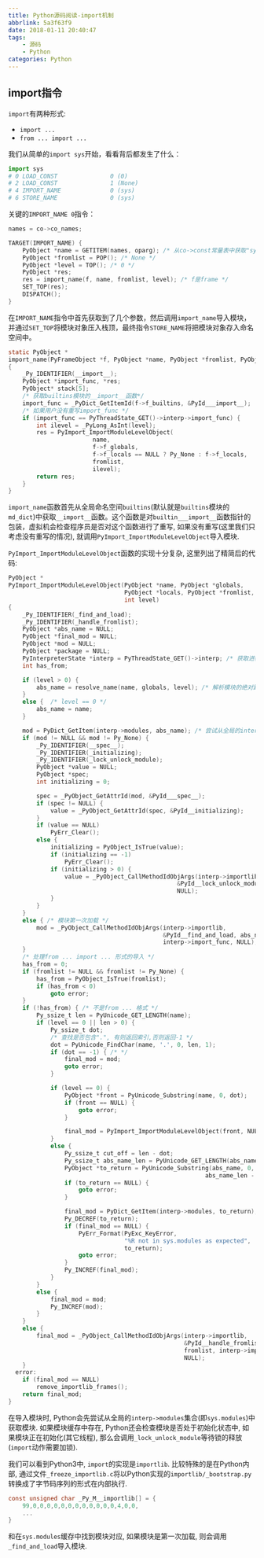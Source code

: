 ```yaml
---
title: Python源码阅读-import机制
abbrlink: 5a3f63f9
date: 2018-01-11 20:40:47
tags:
    - 源码
    - Python
categories: Python
---
```


## import指令

`import`有两种形式:

- `import ...`
- `from ... import ...`

我们从简单的`import sys`开始，看看背后都发生了什么：

<!-- more -->

```python
import sys
# 0 LOAD_CONST               0 (0)
# 2 LOAD_CONST               1 (None)
# 4 IMPORT_NAME              0 (sys)
# 6 STORE_NAME               0 (sys)
```

关键的`IMPORT_NAME 0`指令：

```c
names = co->co_names;

TARGET(IMPORT_NAME) {
    PyObject *name = GETITEM(names, oparg); /* 从co->const常量表中获取"sys" */
    PyObject *fromlist = POP(); /* None */
    PyObject *level = TOP(); /* 0 */
    PyObject *res;
    res = import_name(f, name, fromlist, level); /* f是frame */
    SET_TOP(res);
    DISPATCH();
}
```

在`IMPORT_NAME`指令中首先获取到了几个参数，然后调用`import_name`导入模块，并通过`SET_TOP`将模块对象压入栈顶，最终指令`STORE_NAME`将把模块对象存入命名空间中。

```c
static PyObject *
import_name(PyFrameObject *f, PyObject *name, PyObject *fromlist, PyObject *level)
{
    _Py_IDENTIFIER(__import__);
    PyObject *import_func, *res;
    PyObject* stack[5];
    /* 获取builtins模块的__import__函数*/
    import_func = _PyDict_GetItemId(f->f_builtins, &PyId___import__);
    /* 如果用户没有重写import_func */
    if (import_func == PyThreadState_GET()->interp->import_func) {
        int ilevel = _PyLong_AsInt(level);
        res = PyImport_ImportModuleLevelObject(
                        name,
                        f->f_globals,
                        f->f_locals == NULL ? Py_None : f->f_locals,
                        fromlist,
                        ilevel);
        return res;
    }
}
```

`import_name`函数首先从全局命名空间`builtins`(默认就是`builtins`模块的`md_dict`)中获取`__import__`函数。这个函数是对`builtin___import__`函数指针的包装，虚拟机会检查程序员是否对这个函数进行了重写, 如果没有重写(这里我们只考虑没有重写的情况), 就调用`PyImport_ImportModuleLevelObject`导入模块. 

`PyImport_ImportModuleLevelObject`函数的实现十分复杂, 这里列出了精简后的代码:

```c
PyObject *
PyImport_ImportModuleLevelObject(PyObject *name, PyObject *globals,
                                 PyObject *locals, PyObject *fromlist,
                                 int level)
{
    _Py_IDENTIFIER(_find_and_load);
    _Py_IDENTIFIER(_handle_fromlist);
    PyObject *abs_name = NULL;
    PyObject *final_mod = NULL;
    PyObject *mod = NULL;
    PyObject *package = NULL;
    PyInterpreterState *interp = PyThreadState_GET()->interp; /* 获取进程状态对象 */
    int has_from;

    if (level > 0) {
        abs_name = resolve_name(name, globals, level); /* 解析模块的绝对路径 */
    }
    else {  /* level == 0 */
        abs_name = name;
    }

    mod = PyDict_GetItem(interp->modules, abs_name); /* 尝试从全局的interp->modules中获取模块 */
    if (mod != NULL && mod != Py_None) {
        _Py_IDENTIFIER(__spec__);
        _Py_IDENTIFIER(_initializing);
        _Py_IDENTIFIER(_lock_unlock_module);
        PyObject *value = NULL;
        PyObject *spec;
        int initializing = 0;

        spec = _PyObject_GetAttrId(mod, &PyId___spec__);
        if (spec != NULL) {
            value = _PyObject_GetAttrId(spec, &PyId__initializing);
        }
        if (value == NULL)
            PyErr_Clear();
        else {
            initializing = PyObject_IsTrue(value);
            if (initializing == -1)
                PyErr_Clear();
            if (initializing > 0) {
                value = _PyObject_CallMethodIdObjArgs(interp->importlib,
                                                &PyId__lock_unlock_module, abs_name,
                                                NULL);
            }
        }
    }
    else { /* 模块第一次加载 */
        mod = _PyObject_CallMethodIdObjArgs(interp->importlib,
                                            &PyId__find_and_load, abs_name,
                                            interp->import_func, NULL);
    }
    /* 处理from ... import ... 形式的导入 */
    has_from = 0;
    if (fromlist != NULL && fromlist != Py_None) {
        has_from = PyObject_IsTrue(fromlist);
        if (has_from < 0)
            goto error;
    }
    if (!has_from) { /* 不是from ... 格式 */
        Py_ssize_t len = PyUnicode_GET_LENGTH(name);
        if (level == 0 || len > 0) {
            Py_ssize_t dot;
            /* 查找是否包含".", 有则返回索引,否则返回-1 */
            dot = PyUnicode_FindChar(name, '.', 0, len, 1);
            if (dot == -1) { /* */
                final_mod = mod;
                goto error;
            }

            if (level == 0) {
                PyObject *front = PyUnicode_Substring(name, 0, dot);
                if (front == NULL) {
                    goto error;
                }

                final_mod = PyImport_ImportModuleLevelObject(front, NULL, NULL, NULL, 0);
            }
            else {
                Py_ssize_t cut_off = len - dot;
                Py_ssize_t abs_name_len = PyUnicode_GET_LENGTH(abs_name);
                PyObject *to_return = PyUnicode_Substring(abs_name, 0,
                                                        abs_name_len - cut_off);
                if (to_return == NULL) {
                    goto error;
                }

                final_mod = PyDict_GetItem(interp->modules, to_return);
                Py_DECREF(to_return);
                if (final_mod == NULL) {
                    PyErr_Format(PyExc_KeyError,
                                 "%R not in sys.modules as expected",
                                 to_return);
                    goto error;
                }
                Py_INCREF(final_mod);
            }
        }
        else {
            final_mod = mod;
            Py_INCREF(mod);
        }
    }
    else {
        final_mod = _PyObject_CallMethodIdObjArgs(interp->importlib,
                                                  &PyId__handle_fromlist, mod,
                                                  fromlist, interp->import_func,
                                                  NULL);
    }
  error:
    if (final_mod == NULL)
        remove_importlib_frames();
    return final_mod;
}
```

在导入模块时, Python会先尝试从全局的`interp->modules`集合(即`sys.modules`)中获取模块. 如果模块缓存中存在, Python还会检查模块是否处于初始化状态中, 如果模块正在初始化(其它线程), 那么会调用`_lock_unlock_module`等待锁的释放(`import`动作需要加锁). 

我们可以看到Python3中, `import`的实现是`importlib`. 比较特殊的是在Python内部, 通过文件`_freeze_importlib.c`将以Python实现的`importlib/_bootstrap.py`转换成了字节码序列的形式在内部执行.

```c
const unsigned char _Py_M__importlib[] = {
    99,0,0,0,0,0,0,0,0,0,0,0,0,4,0,0,
    ...
}
```

和在`sys.modules`缓存中找到模块对应, 如果模块是第一次加载, 则会调用`_find_and_load`导入模块.